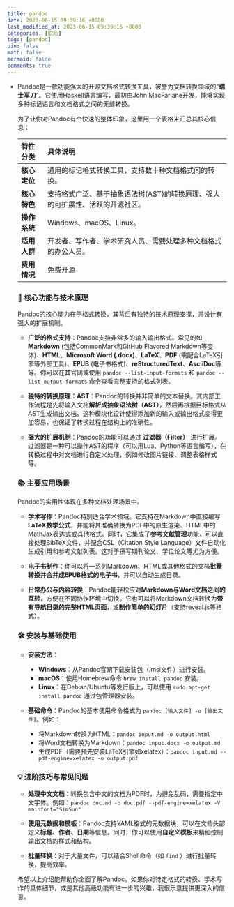 ```yaml
---
title: pandoc
date: 2023-06-15 09:39:16 +0800
last_modified_at: 2023-06-15 09:39:16 +0800
categories: [职场]
tags: [pandoc]
pin: false
math: false
mermaid: false
comments: true
---
```


- Pandoc是一款功能强大的开源文档格式转换工具，被誉为文档转换领域的“**瑞士军刀**”。它使用Haskell语言编写，最初由John MacFarlane开发，能够实现多种标记语言和文档格式之间的无缝转换。

  为了让你对Pandoc有个快速的整体印象，这里用一个表格来汇总其核心信息：

  | **特性分类** | **具体说明**                                                 |
  | :----------- | :----------------------------------------------------------- |
  | **核心定位** | 通用的标记格式转换工具，支持数十种文档格式间的转换。         |
  | **核心特色** | 支持格式广泛、基于抽象语法树(AST)的转换原理、强大的可扩展性、活跃的开源社区。 |
  | **操作系统** | Windows、macOS、Linux。                                      |
  | **适用人群** | 开发者、写作者、学术研究人员、需要处理多种文档格式的办公人员。 |
  | **费用情况** | 免费开源                                                     |

  ### 🔧 核心功能与技术原理

  Pandoc的核心能力在于格式转换，其背后有独特的技术原理支撑，并设计有强大的扩展机制。

  - **广泛的格式支持**：Pandoc支持非常多的输入输出格式。常见的如**Markdown** (包括CommonMark和GitHub Flavored Markdown等变体)、**HTML**、**Microsoft Word (.docx)**、**LaTeX**、**PDF** (需配合LaTeX引擎等外部工具)、**EPUB** (电子书格式)、**reStructuredText**、**AsciiDoc**等等。你可以在其官网或使用 `pandoc --list-input-formats` 和 `pandoc --list-output-formats` 命令查看完整支持的格式列表。

  - **独特的转换原理：AST**：Pandoc的转换并非简单的文本替换。其内部工作流程是先将输入文档**解析成抽象语法树（AST）**，然后再根据目标格式从AST生成输出文档。这种模块化设计使得添加新的输入或输出格式变得更加容易，也保证了转换过程在结构上的准确性。

  - **强大的扩展机制**：Pandoc的功能可以通过 **过滤器（Filter）** 进行扩展。过滤器是一种可以操作AST的程序（可以用Lua、Python等语言编写），在转换过程中对文档进行自定义处理，例如修改图片链接、调整表格样式等。

  ### 📚 主要应用场景

  Pandoc的实用性体现在多种文档处理场景中。

  - **学术写作**：Pandoc特别适合学术领域。它支持在Markdown中直接编写**LaTeX数学公式**，并能将其准确转换为PDF中的原生渲染、HTML中的MathJax表达式或其他格式。同时，它集成了**参考文献管理**功能，可以直接处理BibTeX文件，并配合CSL（Citation Style Language）文件自动化生成引用和参考文献列表。这对于撰写期刊论文、学位论文等尤为方便。

  - **电子书制作**：你可以将一系列Markdown、HTML或其他格式的文档**批量转换并合并成EPUB格式的电子书**，并可以自动生成目录。

  - **日常办公与内容转换**：Pandoc能轻松应对**Markdown与Word文档之间的互转**，方便在不同协作环境中切换。它也可以将Markdown文档转换为**带有导航目录的完整HTML页面**，或**制作简单的幻灯片**（支持reveal.js等格式）。

  ### 🛠 安装与基础使用

  - **安装方法**：
      - **Windows**：从Pandoc官网下载安装包（.msi文件）进行安装。
      - **macOS**：使用Homebrew命令 `brew install pandoc` 安装。
      - **Linux**：在Debian/Ubuntu等发行版上，可以使用 `sudo apt-get install pandoc` 通过包管理器安装。

  - **基础命令**：Pandoc的基本使用命令格式为 `pandoc [输入文件] -o [输出文件]`。例如：
      - 将Markdown转换为HTML：`pandoc input.md -o output.html`
      - 将Word文档转换为Markdown：`pandoc input.docx -o output.md`
      - 生成PDF（需要预先安装LaTeX引擎如xelatex）：`pandoc input.md --pdf-engine=xelatex -o output.pdf`

  ### 💡 进阶技巧与常见问题

  - **处理中文文档**：转换包含中文的文档为PDF时，为避免乱码，需要指定中文字体。例如：`pandoc doc.md -o doc.pdf --pdf-engine=xelatex -V mainfont="SimSun"`

  - **使用元数据和模板**：Pandoc支持YAML格式的元数据块，可以在文档头部定义**标题、作者、日期**等信息。同时，你可以使用**自定义模板**来精细控制输出文档的样式和结构。

  - **批量转换**：对于大量文件，可以结合Shell命令（如 `find` ）进行批量转换，提高效率。

  希望以上介绍能帮助你全面了解Pandoc。如果你对特定格式的转换、学术写作的具体细节，或是其他高级功能有进一步的兴趣，我很乐意提供更深入的信息。
